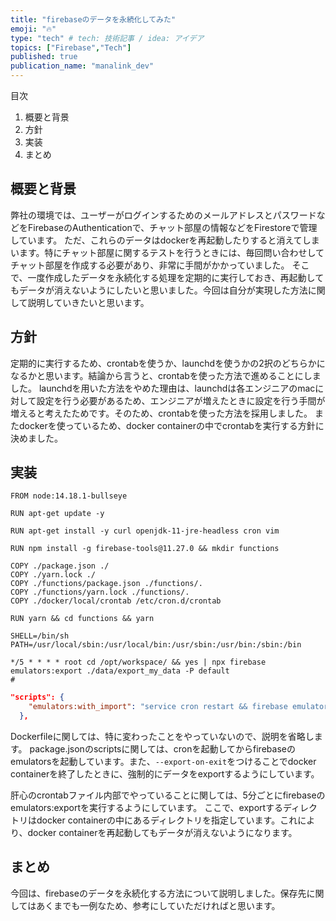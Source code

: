 ```yaml
---
title: "firebaseのデータを永続化してみた"
emoji: "🔥"
type: "tech" # tech: 技術記事 / idea: アイデア
topics: ["Firebase","Tech"]
published: true
publication_name: "manalink_dev"
---
```

目次
1. 概要と背景
2. 方針
3. 実装
4. まとめ




## 概要と背景
弊社の環境では、ユーザーがログインするためのメールアドレスとパスワードなどをFirebaseのAuthenticationで、チャット部屋の情報などをFirestoreで管理しています。
ただ、これらのデータはdockerを再起動したりすると消えてしまいます。特にチャット部屋に関するテストを行うときには、毎回問い合わせしてチャット部屋を作成する必要があり、非常に手間がかかっていました。
そこで、一度作成したデータを永続化する処理を定期的に実行しておき、再起動してもデータが消えないようにしたいと思いました。今回は自分が実現した方法に関して説明していきたいと思います。

## 方針
定期的に実行するため、crontabを使うか、launchdを使うかの2択のどちらかになるかと思います。結論から言うと、crontabを使った方法で進めることにしました。
launchdを用いた方法をやめた理由は、launchdは各エンジニアのmacに対して設定を行う必要があるため、エンジニアが増えたときに設定を行う手間が増えると考えたためです。そのため、crontabを使った方法を採用しました。
またdockerを使っているため、docker containerの中でcrontabを実行する方針に決めました。

## 実装
```md:docker/local/Dockerfile
FROM node:14.18.1-bullseye

RUN apt-get update -y

RUN apt-get install -y curl openjdk-11-jre-headless cron vim

RUN npm install -g firebase-tools@11.27.0 && mkdir functions

COPY ./package.json ./
COPY ./yarn.lock ./
COPY ./functions/package.json ./functions/.
COPY ./functions/yarn.lock ./functions/.
COPY ./docker/local/crontab /etc/cron.d/crontab

RUN yarn && cd functions && yarn
```

```md:docker/local/crontab
SHELL=/bin/sh
PATH=/usr/local/sbin:/usr/local/bin:/usr/sbin:/usr/bin:/sbin:/bin

*/5 * * * * root cd /opt/workspace/ && yes | npx firebase emulators:export ./data/export_my_data -P default
#
```

```json:package.json
"scripts": {
    "emulators:with_import": "service cron restart && firebase emulators:start -P default --import=./data/export_my_data --export-on-exit",
  },
```

Dockerfileに関しては、特に変わったことをやっていないので、説明を省略します。
package.jsonのscriptsに関しては、cronを起動してからfirebaseのemulatorsを起動しています。また、`--export-on-exit`をつけることでdocker containerを終了したときに、強制的にデータをexportするようにしています。

肝心のcrontabファイル内部でやっていることに関しては、5分ごとにfirebaseのemulators:exportを実行するようにしています。
ここで、exportするディレクトリはdocker containerの中にあるディレクトリを指定しています。これにより、docker containerを再起動してもデータが消えないようになります。

## まとめ
今回は、firebaseのデータを永続化する方法について説明しました。保存先に関してはあくまでも一例なため、参考にしていただければと思います。

